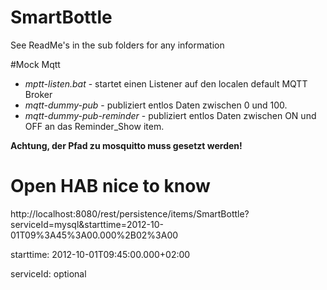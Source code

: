 # SmartBottle
See ReadMe's in the sub folders for any information


#Mock Mqtt
- *mptt-listen.bat* - startet einen Listener auf den localen default MQTT Broker
- *mqtt-dummy-pub* - publiziert entlos Daten zwischen 0 und 100. 
- *mqtt-dummy-pub-reminder* - publiziert entlos Daten zwischen ON und OFF an das Reminder_Show item. 

**Achtung, der Pfad zu mosquitto muss gesetzt werden!**


# Open HAB nice to know

http://localhost:8080/rest/persistence/items/SmartBottle?serviceId=mysql&starttime=2012-10-01T09%3A45%3A00.000%2B02%3A00

starttime: 2012-10-01T09:45:00.000+02:00

serviceId: optional
